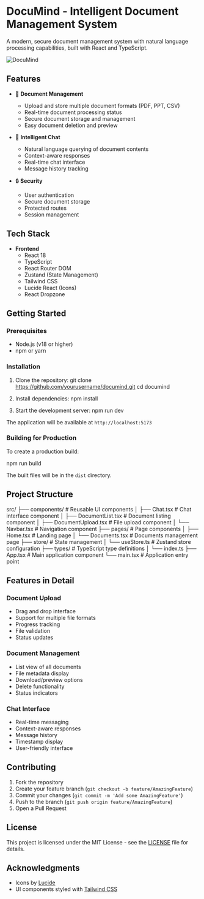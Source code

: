 # DocuMind - Intelligent Document Management System

A modern, secure document management system with natural language processing capabilities, built with React and TypeScript.

![DocuMind](https://images.unsplash.com/photo-1512758017271-d7b84c2113f1?auto=format&fit=crop&q=80&w=1920)

## Features

- 📄 **Document Management**
  - Upload and store multiple document formats (PDF, PPT, CSV)
  - Real-time document processing status
  - Secure document storage and management
  - Easy document deletion and preview

- 💬 **Intelligent Chat**
  - Natural language querying of document contents
  - Context-aware responses
  - Real-time chat interface
  - Message history tracking

- 🔒 **Security**
  - User authentication
  - Secure document storage
  - Protected routes
  - Session management

## Tech Stack

- **Frontend**
  - React 18
  - TypeScript
  - React Router DOM
  - Zustand (State Management)
  - Tailwind CSS
  - Lucide React (Icons)
  - React Dropzone

## Getting Started

### Prerequisites

- Node.js (v18 or higher)
- npm or yarn

### Installation

1. Clone the repository:
git clone https://github.com/yourusername/documind.git
cd documind

2. Install dependencies:
npm install

3. Start the development server:
npm run dev

The application will be available at `http://localhost:5173`

### Building for Production

To create a production build:

npm run build

The built files will be in the `dist` directory.

## Project Structure

src/
├── components/          # Reusable UI components
│   ├── Chat.tsx        # Chat interface component
│   ├── DocumentList.tsx # Document listing component
│   ├── DocumentUpload.tsx # File upload component
│   └── Navbar.tsx      # Navigation component
├── pages/              # Page components
│   ├── Home.tsx        # Landing page
│   └── Documents.tsx   # Documents management page
├── store/              # State management
│   └── useStore.ts     # Zustand store configuration
├── types/              # TypeScript type definitions
│   └── index.ts
├── App.tsx             # Main application component
└── main.tsx           # Application entry point


## Features in Detail

### Document Upload
- Drag and drop interface
- Support for multiple file formats
- Progress tracking
- File validation
- Status updates

### Document Management
- List view of all documents
- File metadata display
- Download/preview options
- Delete functionality
- Status indicators

### Chat Interface
- Real-time messaging
- Context-aware responses
- Message history
- Timestamp display
- User-friendly interface

## Contributing

1. Fork the repository
2. Create your feature branch (`git checkout -b feature/AmazingFeature`)
3. Commit your changes (`git commit -m 'Add some AmazingFeature'`)
4. Push to the branch (`git push origin feature/AmazingFeature`)
5. Open a Pull Request

## License

This project is licensed under the MIT License - see the [LICENSE](LICENSE) file for details.

## Acknowledgments

- Icons by [Lucide](https://lucide.dev/)
- UI components styled with [Tailwind CSS](https://tailwindcss.com/)
